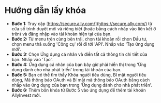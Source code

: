 # **Hướng dẫn lấy khóa**
- **Bước 1:** Truy cập [https://secure.ally.com/](https://secure.ally.com/) từ cửa sổ trình duyệt mới và riêng biệt (hoặc bằng cách nhấp vào liên kết ở trên) và đăng nhập vào tài khoản hiện tại của bạn.
- **Bước 2:** Từ menu trên cùng bên trái, chọn tài khoản rồi chọn Đầu tư, chọn menu thả xuống 'Công cụ' rồi đi tới 'API'. Nhấp vào 'Tạo ứng dụng mới'.
- **Bước 3:** Chọn Ứng dụng cá nhân và điền tất cả thông tin chi tiết của bạn. Nhấp vào 'Tạo'.
- **Bước 4:** Ứng dụng cá nhân của bạn bây giờ phải hiển thị trong 'Ứng dụng dành cho nhà phát triển' trong tài khoản của bạn.
- **Bước 5:** Bạn có thể tìm thấy Khóa người tiêu dùng, Bí mật người tiêu dùng, Mã thông báo OAuth và Bí mật mã thông báo OAuth bằng cách nhấp vào ứng dụng của bạn trong 'Ứng dụng dành cho nhà phát triển'.
- **Bước 6:** Thêm bốn khóa từ Bước 5 vào ứng dụng để thêm tài khoản AllyInvest mới.
